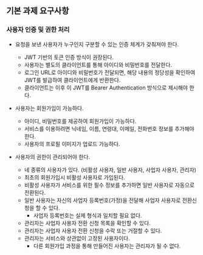 ## 기본 과제 요구사항
### 사용자 인증 및 권한 처리
- 요청을 보낸 사용자가 누구인지 구분할 수 있는 인증 체계가 갖춰져야 한다.
    - JWT 기반의 토큰 인증 방식이 권장된다.
    - 사용자는 별도의 클라이언트를 통해 아이디와 비밀번호를 전달한다.
    - 로그인 URL로 아이디와 비밀번호가 전달되면, 해당 내용의 정당성을 확인하여 JWT를 발급하여 클라이언트에게 반환한다.
    - 클라이언트는 이후 이 JWT를 Bearer Authentication 방식으로 제시해야 한다.


- 사용자는 회원가입이 가능하다.
    - 아이디, 비밀번호를 제공하여 회원가입이 가능하다.
    - 서비스를 이용하려면 닉네임, 이름, 연령대, 이메일, 전화번호 정보를 추가해야 한다.
    - 사용자의 프로필 이미지가 업로드 가능하다.


- 사용자의 권한이 관리되어야 한다.
    - 네 종류의 사용자가 있다. (비활성 사용자, 일반 사용자, 사업자 사용자, 관리자)
    - 최초의 회원가입시 비활성 사용자로 가입된다.
    - 비활성 사용자가 서비스를 위한 필수 정보를 추가하면 일반 사용자로 자동으로 전환된다.
    - 일반 사용자는 자신의 사업자 등록번호(가정)을 전달해 사업자 사용자로 전환신청을 할 수 있다.
        - 사업자 등록번호는 실제 형식과 일치할 필요 없다.
    - 관리자는 사업자 사용자 전환 신청 목록을 확인할 수 있다.
    - 관리자는 사업자 사용자 전환 신청을 수락 또는 거절할 수 있다.
    - 관리자는 서비스와 상관없이 고정된 사용자이다.
        - 다른 회원가입 과정을 통해 만들어진 사용자는 관리자가 될 수 없다.